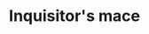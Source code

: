 ---
layout: item
title: Inquisitor's mace
item-id: 24417
datatable: true
id: 24417
name: "Inquisitor's mace"
members: true
lowalch: 2000000
highalch: 3000000
examine: "A powerful mace once wielded by the turncloak Justiciar."
monsters:
  - id: 9416
    name: "Phosani's Nightmare"
    members: true
    combat_level: 1024
    wiki_url: "https://oldschool.runescape.wiki/w/The_Nightmare"
    drops:
      - quantity: "1"
        rarity: 0.0008333333333333334
        drop_requirements: null
  - id: 9425
    name: "The Nightmare"
    members: true
    combat_level: 814
    wiki_url: "https://oldschool.runescape.wiki/w/The_Nightmare"
    drops:
      - quantity: "1"
        rarity: 0.0008333333333333334
        drop_requirements: null
---